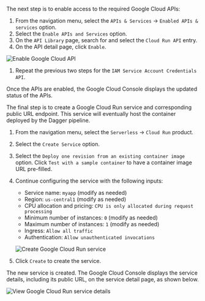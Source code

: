 The next step is to enable access to the required Google Cloud APIs:

1. From the navigation menu, select the `APIs & Services` -> `Enabled APIs & services` option.
1. Select the `Enable APIs and Services` option.
1. On the `API Library` page, search for and select the `Cloud Run API` entry.
1. On the API detail page, click `Enable`.

  ![Enable Google Cloud API](/img/current/common/guides/enable-gcloud-api.png)

1. Repeat the previous two steps for the `IAM Service Account Credentials API`.

Once the APIs are enabled, the Google Cloud Console displays the updated status of the APIs.

The final step is to create a Google Cloud Run service and corresponding public URL endpoint. This service will eventually host the container deployed by the Dagger pipeline.

1. From the navigation menu, select the `Serverless` -> `Cloud Run` product.
1. Select the `Create Service` option.
1. Select the `Deploy one revision from an existing container image` option. Click `Test with a sample container` to have a container image URL pre-filled.
1. Continue configuring the service with the following inputs:

    - Service name: `myapp` (modify as needed)
    - Region: `us-central1` (modify as needed)
    - CPU allocation and pricing: `CPU is only allocated during request processing`
    - Minimum number of instances: `0` (modify as needed)
    - Maximum number of instances: `1` (modify as needed)
    - Ingress: `Allow all traffic`
    - Authentication: `Allow unauthenticated invocations`

    ![Create Google Cloud Run service](/img/current/common/guides/create-gcloud-run-service.png)

1. Click `Create` to create the service.

The new service is created. The Google Cloud Console displays the service details, including its public URL, on the service detail page, as shown below.

![View Google Cloud Run service details](/img/current/common/guides/view-gcloud-run-service.png)

